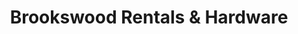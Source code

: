 ---
title: "Brookswood Rentals & Hardware"
url: /langley/brookswood-rentals-and-hardware/
shop: storage rental
---